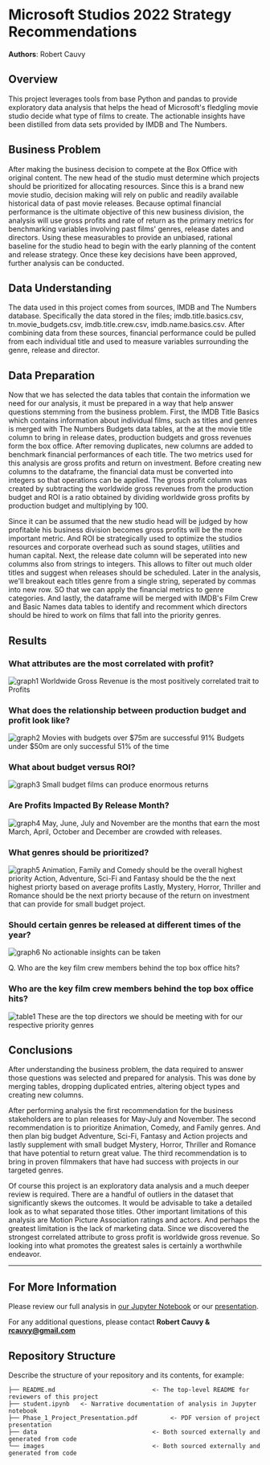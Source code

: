# Microsoft Studios 2022 Strategy Recommendations

**Authors**: Robert Cauvy

## Overview

This project leverages tools from base Python and pandas to provide exploratory data analysis that helps the head of Microsoft's fledgling movie studio decide what type of films to create. The actionable insights have been distilled from data sets provided by IMDB and The Numbers.

## Business Problem

After making the business decision to compete at the Box Office with original content. The new head of the studio must determine which projects should be prioritized for allocating resources. Since this is a brand new movie studio, decision making will rely on public and readily available historical data of past movie releases. Because optimal financial performance is the ultimate objective of this new business division, the analysis will use gross profits and rate of return as the primary metrics for benchmarking variables involving past films' genres, release dates and directors. Using these measurables to provide an unbiased, rational baseline for the studio head to begin with the early planning of the content and release strategy.  Once these key decisions have been approved, further analysis can be conducted. 

## Data Understanding

The data used in this project comes from sources, IMDB and The Numbers database. Specifically the data stored in the files; imdb.title.basics.csv, tn.movie_budgets.csv, imdb.title.crew.csv, imdb.name.basics.csv. After combining data from these sources, financial performance could be pulled from each individual title and used to measure variables surrounding the genre, release and director.

## Data Preparation

Now that we has selected the data tables that contain the information we need for our analysis, it must be prepared in a way that help answer questions stemming from the business problem. First, the IMDB Title Basics which contains information about individual films, such as titles and genres is merged with The Numbers Budgets data tables, at the at the movie title column to bring in release dates, production budgets and gross revenues form the box office. After removing duplicates, new columns are added to benchmark financial performances of each title. The two metrics used for this analysis are gross profits and return on investment. Before creating new columns to the dataframe, the financial data must be converted into integers  so that operations can be applied. The gross profit column was created by subtracting the worldwide gross revenues from the production budget and ROI is a ratio obtained by dividing worldwide gross profits by production budget and multiplying by 100.  

Since it can be assumed that the new studio head will be judged by how profitable his business division becomes gross profits will be the more important metric. And ROI be strategically used to optimize the studios resources and corporate overhead such as sound stages, utilities and human capital. Next, the release date column will be seperated into new columms also from strings to integers. This allows to filter out much older titles and suggest when releases should be scheduled.  Later in the analysis, we'll breakout each titles genre from a single string, seperated by commas into new row. SO that we can apply the financial metrics to genre categories. And lastly, the dataframe will be merged with IMDB's Film Crew and Basic Names data tables to identify and recomment which directors should be hired to work on films that fall into the priority genres. 

## Results


### What attributes are the most correlated with profit?
![graph1](./images/corr_viz.png)
Worldwide Gross Revenue is the most positively correlated trait to Profits

### What does the relationship between production budget and profit look like?
![graph2](./images/scatter_viz.png)
Movies with budgets over $75m are successful 91%
Budgets under $50m are only successful 51% of the time


### What about budget versus ROI?
![graph3](./images/scatter_viz2.png)
Small budget films can produce enormous returns



### Are Profits Impacted By Release Month?
![graph4](./images/bar_viz.png)
May, June, July and November are the months that earn the most
March, April, October and December are crowded with releases.


### What genres should be prioritized?
![graph5](./images/bar_viz2.png)
Animation, Family and Comedy should be the overall highest priority
Action, Adventure, Sci-Fi and Fantasy should be the the next highest priorty based on average profits
Lastly, Mystery, Horror, Thriller and Romance should be the next priorty because of the return on investment that can provide for small budget project.


### Should certain genres be released at different times of the year?
![graph6](./images/stacked_viz.png)
No actionable insights can be taken

Q. Who are the key film crew members behind the top box office hits?

### Who are the key film crew members behind the top box office hits?
![table1](./images/top_dir.png)
These are the top directors we should be meeting with for our respective priority genres

## Conclusions

After understanding the business problem, the data required to answer those questions was selected and prepared for analysis. This was done by merging tables, dropping duplicated entries, altering object types and creating new columns.

After performing analysis the first recommendation for the business stakeholders are to plan releases for May-July and November. The second recommendation is to prioritize Animation, Comedy, and Family genres. And then plan big budget Adventure, Sci-Fi, Fantasy and Action projects and lastly supplement with small budget Mystery, Horror, Thriller and Romance that have potential to return great value. The third recommendation is to bring in proven filmmakers that have had success with projects in our targeted genres.

Of course this project is an exploratory data analysis and a much deeper review is required. There are a handful of outliers in the dataset that significantly skews the outcomes. It would be advisable to take a detailed look as to what separated those titles. Other important limitations of this analysis are Motion Picture Association ratings and actors. And perhaps the greatest limitation is the lack of marketing data. Since we discovered the strongest correlated attribute to gross profit is worldwide gross revenue. So looking into what promotes the greatest sales is certainly a worthwhile endeavor.
***

## For More Information

Please review our full analysis in [our Jupyter Notebook](./student.ipynb) or our [presentation](./Phase_1_Project_Presentation.pdf).

For any additional questions, please contact **Robert Cauvy & rcauvy@gmail.com**

## Repository Structure

Describe the structure of your repository and its contents, for example:

```
├── README.md                           <- The top-level README for reviewers of this project
├── student.ipynb   <- Narrative documentation of analysis in Jupyter notebook
├── Phase_1_Project_Presentation.pdf         <- PDF version of project presentation
├── data                                <- Both sourced externally and generated from code
└── images                              <- Both sourced externally and generated from code
```
